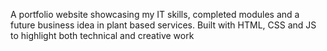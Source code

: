A portfolio website showcasing my IT skills, completed modules and  a future business idea in plant based services. Built with HTML, CSS and JS to highlight both technical and creative work
